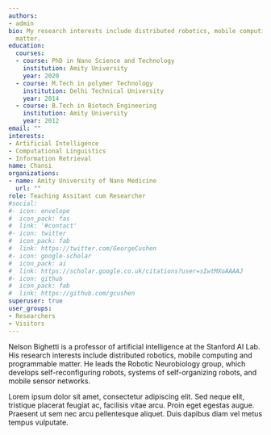 ```yaml
---
authors:
- admin
bio: My research interests include distributed robotics, mobile computing and programmable
  matter.
education:
  courses:
  - course: PhD in Nano Science and Technology
    institution: Amity University
    year: 2020
  - course: M.Tech in polymer Technology
    institution: Delhi Technical University
    year: 2014
  - course: B.Tech in Biotech Engineering
    institution: Amity University
    year: 2012
email: ""
interests:
- Artificial Intelligence
- Computational Linguistics
- Information Retrieval
name: Chansi
organizations:
- name: Amity University of Nano Medicine
  url: ""
role: Teaching Assitant cum Researcher
#social:
#- icon: envelope
#  icon_pack: fas
#  link: '#contact'
#- icon: twitter
#  icon_pack: fab
#  link: https://twitter.com/GeorgeCushen
#- icon: google-scholar
#  icon_pack: ai
#  link: https://scholar.google.co.uk/citations?user=sIwtMXoAAAAJ
#- icon: github
#  icon_pack: fab
#  link: https://github.com/gcushen
superuser: true
user_groups:
- Researchers
- Visitors
---
```


Nelson Bighetti is a professor of artificial intelligence at the Stanford AI Lab. His research interests include distributed robotics, mobile computing and programmable matter. He leads the Robotic Neurobiology group, which develops self-reconfiguring robots, systems of self-organizing robots, and mobile sensor networks.

Lorem ipsum dolor sit amet, consectetur adipiscing elit. Sed neque elit, tristique placerat feugiat ac, facilisis vitae arcu. Proin eget egestas augue. Praesent ut sem nec arcu pellentesque aliquet. Duis dapibus diam vel metus tempus vulputate.
